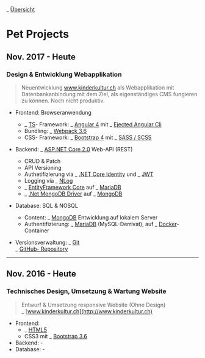 \_ [Übersicht](README.md)

# Pet Projects

## Nov. 2017 - Heute

### Design & Entwicklung Webapplikation

> Neuentwicklung www.kinderkultur.ch als Webapplikation mit Datenbankanbindung mit dem Ziel, als eigenständiges CMS fungieren zu können. Noch nicht produktiv.

* Frontend: Browseranwendung
  * \_ [TS](https://www.typescriptlang.org)- Framework: \_ [Angular 4](https://v4.angular.io/docs) mit \_ [Ejected Angular Cli](https://github.com/angular/angular-cli/wiki/eject)  
  * Bundling: \_ [Webpack 3.6](https://webpack.js.org)
  * CSS- Framework: \_ [Bootstrap 4](https://getbootstrap.com) mit \_ [SASS / SCSS](https://sass-lang.com)

* Backend: \_ [ASP.NET Core 2.0](https://docs.microsoft.com/en-us/aspnet/core/?view=aspnetcore-2.0) Web-API (REST)
  * CRUD & Patch
  * API Versioning
  * Authetifizierung via \_ [.NET Core Identity](https://docs.microsoft.com/en-us/aspnet/core/security/authentication/identity?view=aspnetcore-2.1&tabs=visual-studio%2Caspnetcore2x) und \_ [JWT](https://tools.ietf.org/html/rfc7519)
  * Logging via \_ [NLog](http://nlog-project.org)
  * \_ [EntityFramework Core](https://docs.microsoft.com/en-us/ef/core/)  auf \_ [MariaDB](https://mariadb.org/)
  * \_ [.Net MongoDB Driver](https://docs.mongodb.com/ecosystem/drivers/csharp/) auf \_ [MongoDB](https://www.mongodb.com)

* Database: SQL & NOSQL
  * Content:  \_ [MongoDB](https://www.mongodb.com) Entwicklung auf lokalem Server
  * Authentifizierung: \_ [MariaDB](https://mariadb.org/) (MySQL-Derrivat), auf \_ [Docker](https://www.docker.com)-Container
* Versionsverwaltung: \_ [Git](https://git-scm.com)  
 \_ [GitHub- Repository](https://github.com/DonCorleone/KinderKultur_Docker)

---

## Nov. 2016 - Heute

### Technisches Design, Umsetzung & Wartung Website

> Entwurf & Umsetzung responsive Website (Ohne Design)  
\_ [www.kinderkultur.ch](http://www.kinderkultur.ch)

* Frontend:
  * \_ [HTML5](https://www.w3.org/TR/html5/)
  * CSS3 mit \_ [Bootstrap 3.6](http://bootstrapdocs.com/v3.3.6/docs/getting-started/)
* Backend: -
* Database: -
